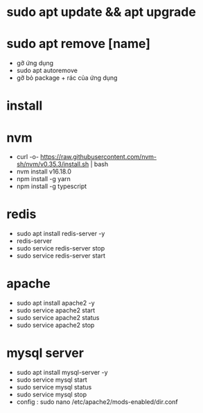 # sudo apt update && apt upgrade
# sudo apt remove [name]
- gỡ ứng dụng
- sudo apt autoremove
- gỡ bỏ package + rác của ứng dụng

# install 

# nvm 
- curl -o- https://raw.githubusercontent.com/nvm-sh/nvm/v0.35.3/install.sh | bash
- nvm install v16.18.0
- npm install -g yarn
- npm install -g typescript

# redis
- sudo apt install redis-server -y
- redis-server
- sudo service redis-server stop
- sudo service redis-server start

# apache
- sudo apt install apache2 -y
- sudo service apache2 start
- sudo service apache2 status
- sudo service apache2 stop

# mysql server
- sudo apt install mysql-server -y
- sudo service mysql start
- sudo service mysql status
- sudo service mysql stop
- config : sudo nano /etc/apache2/mods-enabled/dir.conf

